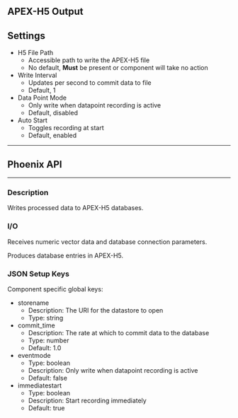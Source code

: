 ## APEX-H5 Output
## Settings

- H5 File Path
	- Accessible path to write the APEX-H5 file
	- No default, **Must** be present or component will take no action
- Write Interval
  - Updates per second to commit data to file
  - Default, 1
- Data Point Mode
  - Only write when datapoint recording is active
  - Default, disabled
- Auto Start
  - Toggles recording at start
  - Default, enabled
___
## Phoenix API
___
### Description

Writes processed data to APEX-H5 databases.

### I/O

Receives numeric vector data and database connection parameters.

Produces database entries in APEX-H5.

### JSON Setup Keys

Component specific global keys:
- storename
  - Description: The URI for the datastore to open
  - Type: string
- commit_time
  - Description: The rate at which to commit data to the database
  - Type: number
  - Default: 1.0
- eventmode
  - Type: boolean
  - Description: Only write when datapoint recording is active
  - Default: false
- immediatestart
  - Type: boolean
  - Description: Start recording immediately
  - Default: true
